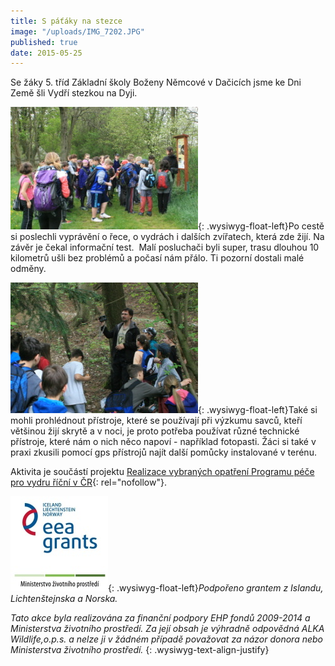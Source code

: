 ```yaml
---
title: S páťáky na stezce
image: "/uploads/IMG_7202.JPG"
published: true
date: 2015-05-25
---
```



Se žáky 5. tříd Základní školy Boženy Němcové v Dačicích jsme ke Dni
Země šli Vydří stezkou na Dyji.



![](/uploads/IMG_7198.JPG){: .wysiwyg-float-left}Po cestě si poslechli
vyprávění o řece, o vydrách i dalších zvířatech, která zde žijí. Na
závěr je čekal informační test.  Malí posluchači byli super, trasu
dlouhou 10 kilometrů ušli bez problémů a počasí nám přálo. Ti pozorní
dostali malé odměny.





![](/uploads/IMG_7200.JPG){: .wysiwyg-float-left}Také si mohli
prohlédnout přístroje, které se používají při výzkumu savců, kteří
většinou žijí skrytě a v noci, je proto potřeba používat různé technické
přístroje, které nám o nich něco napoví - například fotopasti. Žáci si
také v praxi zkusili pomocí gps přístrojů najít další pomůcky
instalované v terénu.





Aktivita je součástí projektu [Realizace vybraných opatření Programu
péče pro vydru říční v ČR][1]{: rel="nofollow"}.

![](/uploads/loga_mgs_stojato_mm.jpg){: .wysiwyg-float-left}*Podpořeno
grantem z Islandu, Lichtenštejnska a Norska.*

*Tato akce byla realizována za finanční podpory EHP fondů 2009-2014 a
Ministerstva životního prostředí. Za její obsah je výhradně odpovědná
ALKA Wildlife,o.p.s. a nelze ji v žádném případě považovat za názor
donora nebo Ministerstva životního prostředí.*
{: .wysiwyg-text-align-justify}

   




  




[1]: http://www.vydryonline.cz/o-nas/projekt "Link: http://www.alkawildlife.eu/page.php?mx=55_projekty/aktualni&amp;ax=156_realizace-vybranych-opatreni-programu-pece-pro-vydru-ricni-v-cr&amp;lx=cz&amp;ft=&amp;us="
